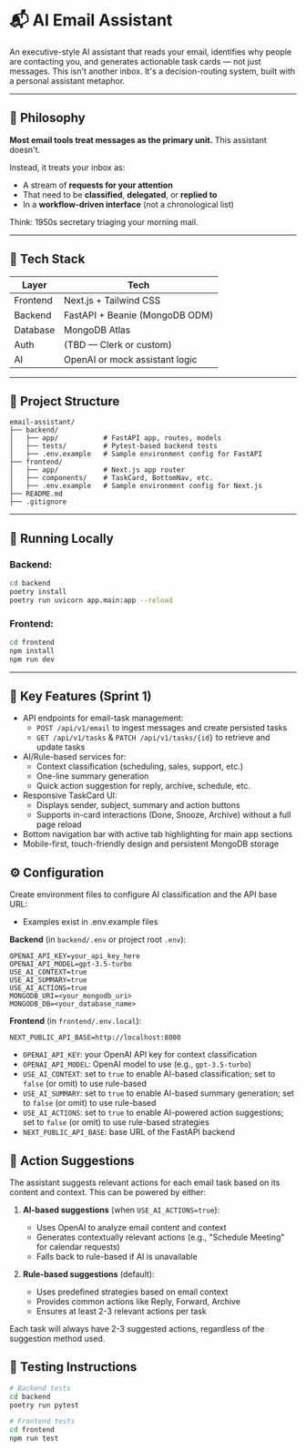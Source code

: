 # 📬 AI Email Assistant

An executive-style AI assistant that reads your email, identifies why people are contacting you, and generates actionable task cards — not just messages. This isn't another inbox. It's a decision-routing system, built with a personal assistant metaphor.

---

## 🧠 Philosophy

**Most email tools treat messages as the primary unit.** This assistant doesn't.

Instead, it treats your inbox as:
- A stream of **requests for your attention**
- That need to be **classified**, **delegated**, or **replied to**
- In a **workflow-driven interface** (not a chronological list)

Think: 1950s secretary triaging your morning mail.

---

## 🚀 Tech Stack

| Layer     | Tech           |
|-----------|----------------|
| Frontend  | Next.js + Tailwind CSS |
| Backend   | FastAPI + Beanie (MongoDB ODM) |
| Database  | MongoDB Atlas |
| Auth      | (TBD — Clerk or custom) |
| AI        | OpenAI or mock assistant logic |

---

## 📁 Project Structure

```
email-assistant/
├── backend/
│   ├── app/           # FastAPI app, routes, models
│   ├── tests/         # Pytest-based backend tests
│   ├── .env.example   # Sample environment config for FastAPI
├── frontend/
│   ├── app/           # Next.js app router
│   ├── components/    # TaskCard, BottomNav, etc.
│   ├── .env.example   # Sample environment config for Next.js
├── README.md
├── .gitignore
```

---

## 🧪 Running Locally

### Backend:
```bash
cd backend
poetry install
poetry run uvicorn app.main:app --reload
```

### Frontend:
```bash
cd frontend
npm install
npm run dev
```

---

## 🧱 Key Features (Sprint 1)
- API endpoints for email-task management:
  - `POST /api/v1/email` to ingest messages and create persisted tasks  
  - `GET /api/v1/tasks` & `PATCH /api/v1/tasks/{id}` to retrieve and update tasks
- AI/Rule-based services for:
  - Context classification (scheduling, sales, support, etc.)  
  - One-line summary generation  
  - Quick action suggestion for reply, archive, schedule, etc.
- Responsive TaskCard UI:
  - Displays sender, subject, summary and action buttons  
  - Supports in-card interactions (Done, Snooze, Archive) without a full page reload
- Bottom navigation bar with active tab highlighting for main app sections
- Mobile-first, touch-friendly design and persistent MongoDB storage

## ⚙️ Configuration

Create environment files to configure AI classification and the API base URL:
 - Examples exist in .env.example files

**Backend** (in `backend/.env` or project root `.env`):
```dotenv
OPENAI_API_KEY=your_api_key_here
OPENAI_API_MODEL=gpt-3.5-turbo
USE_AI_CONTEXT=true
USE_AI_SUMMARY=true
USE_AI_ACTIONS=true
MONGODB_URI=<your_mongodb_uri>
MONGODB_DB=<your_database_name>
```

**Frontend** (in `frontend/.env.local`):
```dotenv
NEXT_PUBLIC_API_BASE=http://localhost:8000
```

- `OPENAI_API_KEY`: your OpenAI API key for context classification  
- `OPENAI_API_MODEL`: OpenAI model to use (e.g., `gpt-3.5-turbo`)  
- `USE_AI_CONTEXT`: set to `true` to enable AI-based classification; set to `false` (or omit) to use rule-based
- `USE_AI_SUMMARY`: set to `true` to enable AI-based summary generation; set to `false` (or omit) to use rule-based  
- `USE_AI_ACTIONS`: set to `true` to enable AI-powered action suggestions; set to `false` (or omit) to use rule-based strategies
- `NEXT_PUBLIC_API_BASE`: base URL of the FastAPI backend  

## 🎯 Action Suggestions

The assistant suggests relevant actions for each email task based on its content and context. This can be powered by either:

1. **AI-based suggestions** (when `USE_AI_ACTIONS=true`):
   - Uses OpenAI to analyze email content and context
   - Generates contextually relevant actions (e.g., "Schedule Meeting" for calendar requests)
   - Falls back to rule-based if AI is unavailable

2. **Rule-based suggestions** (default):
   - Uses predefined strategies based on email context
   - Provides common actions like Reply, Forward, Archive
   - Ensures at least 2-3 relevant actions per task

Each task will always have 2-3 suggested actions, regardless of the suggestion method used.

## 🧪 Testing Instructions

```bash
# Backend tests
cd backend
poetry run pytest

# Frontend tests
cd frontend
npm run test
```
